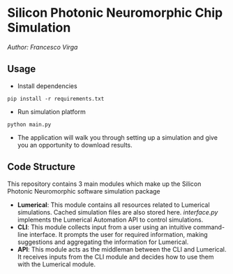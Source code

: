 # Silicon Photonic Neuromorphic Chip Simulation

<i>Author: Francesco Virga</i>

## Usage

* Install dependencies

```
pip install -r requirements.txt
```

* Run simulation platform

```
python main.py
```

* The application will walk you through setting up a simulation and give you an opportunity to download results.

## Code Structure

This repository contains 3 main modules which make up the Silicon Photonic Neuromorphic software simulation package
* <b>Lumerical</b>: This module contains all resources related to Lumerical simulations. Cached simulation files are also stored here. <i>interface.py</i> implements the Lumerical Automation API to control simulations.
* <b>CLI</b>: This module collects input from a user using an intuitive command-line interface. It prompts the user for required information, making suggestions and aggregating the information for Lumerical.
* <b>API</b>: This module acts as the middleman between the CLI and Lumerical. It receives inputs from the CLI module and decides how to use them with the Lumerical module.

